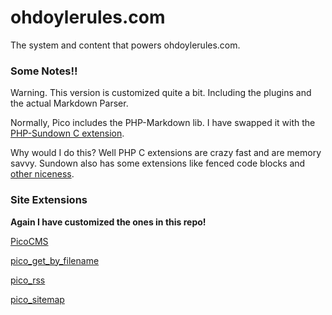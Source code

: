ohdoylerules.com
================

The system and content that powers ohdoylerules.com.

### Some Notes!!

Warning. This version is customized quite a bit. Including the plugins and the actual Markdown Parser.

Normally, Pico includes the PHP-Markdown lib. I have swapped it with the [PHP-Sundown C extension](https://github.com/chobie/php-sundown "chobie/php-sundown").

Why would I do this? Well PHP C extensions are crazy fast and are memory savvy. Sundown also has some extensions like fenced code blocks and [other niceness](https://github.com/chobie/php-sundown/blob/development/docs/ExtensionsAndRenderFlags.md "PHP-Sundown ExtensionsAndRenderFlags.md").

### Site Extensions

**Again I have customized the ones in this repo!**

[PicoCMS](http://pico.dev7studios.com/ "PicoCMS Homepage")

[pico_get_by_filename](https://github.com/james2doyle/pico_get_by_filename "james2doyle/pico_get_by_filename")

[pico_rss](https://github.com/gilbitron/Pico-RSS-Plugin "gilbitron/Pico-RSS-Plugin")

[pico_sitemap](https://github.com/Techn0tic/Pico_Sitemap "Techn0tic/Pico_Sitemap")